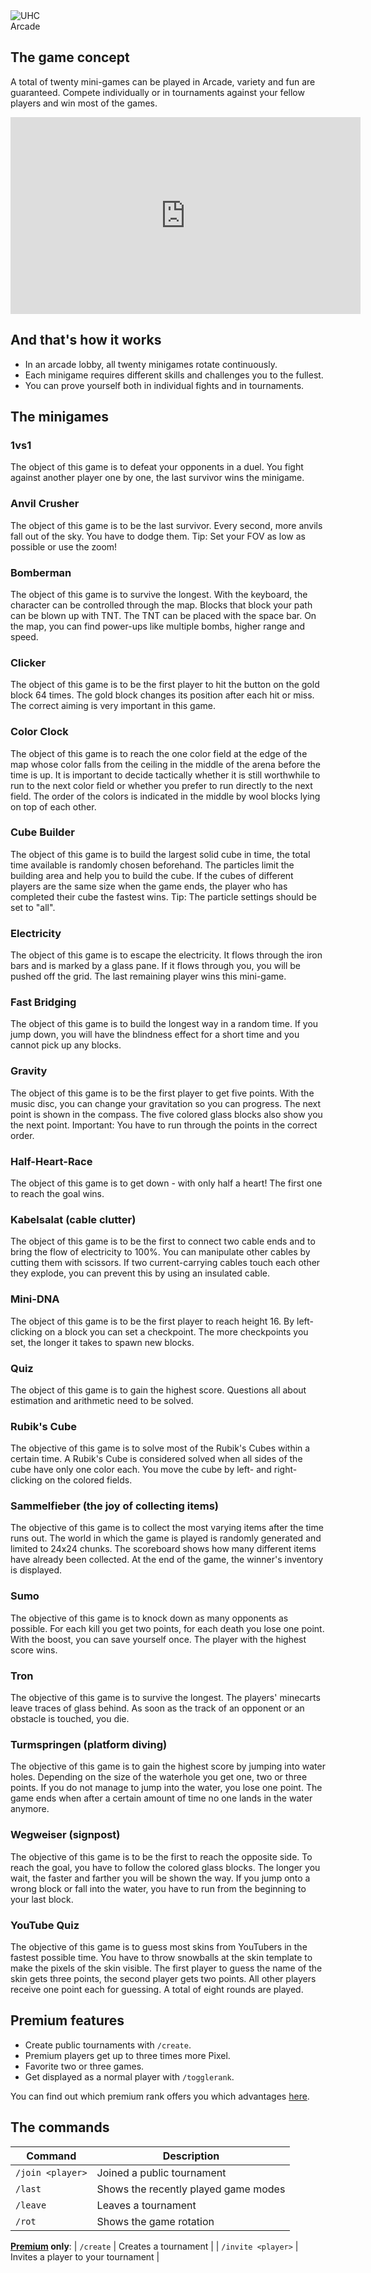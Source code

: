 <div class="banner-wrapper">
    <img alt="UHC" src="../img/Arcade.png">
    <div class="banner-text">Arcade</div>
</div>

## The game concept
A total of twenty mini-games can be played in Arcade, variety and fun are guaranteed. Compete individually or in tournaments against your fellow players and win most of the games.

<iframe width="560" height="315" src="https://www.youtube.com/embed/hctHaY6g-8A" frameborder="0" allowfullscreen></iframe>

<p></p>

## And that's how it works
- In an arcade lobby, all twenty minigames rotate continuously.
- Each minigame requires different skills and challenges you to the fullest.
- You can prove yourself both in individual fights and in tournaments.


## The minigames

### 1vs1
The object of this game is to defeat your opponents in a duel. You fight against another player one by one, the last survivor wins the minigame.

### Anvil Crusher
The object of this game is to be the last survivor. Every second, more anvils fall out of the sky. You have to dodge them. Tip: Set your FOV as low as possible or use the zoom!

### Bomberman
The object of this game is to survive the longest. With the keyboard, the character can be controlled through the map. Blocks that block your path can be blown up with TNT.
The TNT can be placed with the space bar. On the map, you can find power-ups like multiple bombs, higher range and speed.

### Clicker
The object of this game is to be the first player to hit the button on the gold block 64 times. The gold block changes its position after each hit or miss.
The correct aiming is very important in this game.

### Color Clock
The object of this game is to reach the one color field at the edge of the map whose color falls from the ceiling in the middle of the arena before the time is up.
It is important to decide tactically whether it is still worthwhile to run to the next color field or whether you prefer to run directly to the next field.
The order of the colors is indicated in the middle by wool blocks lying on top of each other.

### Cube Builder
The object of this game is to build the largest solid cube in time, the total time available is randomly chosen beforehand.
The particles limit the building area and help you to build the cube. 
If the cubes of different players are the same size when the game ends, the player who has completed their cube the fastest wins. 
Tip: The particle settings should be set to "all".

### Electricity
The object of this game is to escape the electricity. It flows through the iron bars and is marked by a glass pane.
If it flows through you, you will be pushed off the grid. The last remaining player wins this mini-game.

### Fast Bridging
The object of this game is to build the longest way in a random time. If you jump down, you will have the blindness effect for a short time and you cannot pick up any blocks.

### Gravity
The object of this game is to be the first player to get five points. With the music disc, you can change your gravitation so you can progress. The next point is shown in the compass. 
The five colored glass blocks also show you the next point. Important: You have to run through the points in the correct order.

### Half-Heart-Race
The object of this game is to get down - with only half a heart! The first one to reach the goal wins.

### Kabelsalat (cable clutter)
The object of this game is to be the first to connect two cable ends and to bring the flow of electricity to 100%. You can manipulate other cables by cutting them with scissors. 
If two current-carrying cables touch each other they explode, you can prevent this by using an insulated cable.

### Mini-DNA
The object of this game is to be the first player to reach height 16. By left-clicking on a block you can set a checkpoint.
The more checkpoints you set, the longer it takes to spawn new blocks.

### Quiz
The object of this game is to gain the highest score. Questions all about estimation and arithmetic need to be solved.
 
### Rubik's Cube
The objective of this game is to solve most of the Rubik's Cubes within a certain time.
A Rubik's Cube is considered solved when all sides of the cube have only one color each.
You move the cube by left- and right-clicking on the colored fields.
 
### Sammelfieber (the joy of collecting items)
The objective of this game is to collect the most varying items after the time runs out. The world in which the game is played is randomly generated and limited to 24x24 chunks.
The scoreboard shows how many different items have already been collected. At the end of the game, the winner's inventory is displayed.
 
### Sumo
The objective of this game is to knock down as many opponents as possible. For each kill you get two points, for each death you lose one point. 
With the boost, you can save yourself once. The player with the highest score wins.
 
### Tron
The objective of this game is to survive the longest. The players' minecarts leave traces of glass behind. As soon as the track of an opponent or an obstacle is touched, you die.

### Turmspringen (platform diving)
The objective of this game is to gain the highest score by jumping into water holes. Depending on the size of the waterhole you get one, two or three points. 
If you do not manage to jump into the water, you lose one point. The game ends when after a certain amount of time no one lands in the water anymore.

### Wegweiser (signpost)
The objective of this game is to be the first to reach the opposite side. 
To reach the goal, you have to follow the colored glass blocks. 
The longer you wait, the faster and farther you will be shown the way. 
If you jump onto a wrong block or fall into the water, you have to run from the beginning to your last block.

### YouTube Quiz
The objective of this game is to guess most skins from YouTubers in the fastest possible time. You have to throw snowballs at the skin template to make the pixels of the skin visible.
The first player to guess the name of the skin gets three points, the second player gets two points. All other players receive one point each for guessing.
A total of eight rounds are played.
 
## Premium features
- Create public tournaments with `/create`.
- Premium players get up to three times more Pixel.
- Favorite two or three games.
- Get displayed as a normal player with `/togglerank`.

You can find out which premium rank offers you which advantages [here](/ranks/premium/).
 
## The commands

| Command | Description |
| ------ | -------- |
| `/join <player>`                | Joined a public tournament |
| `/last`                         | Shows the recently played game modes |
| `/leave`                        | Leaves a tournament |
| `/rot`                          | Shows the game rotation |
**[Premium](/ranks/premium/) only**:
| `/create`                       | Creates a tournament |
| `/invite <player>`              | Invites a player to your tournament |